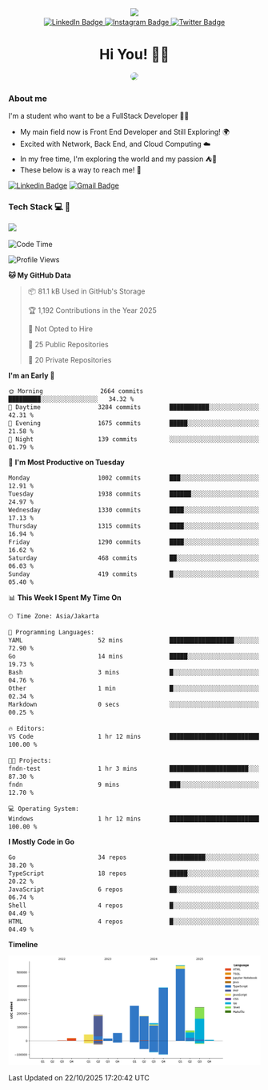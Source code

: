 <div>
  <div id="header" align="center">
      <img src="https://media.giphy.com/media/nFLW7PNGgN3lI68rdv/giphy.gif" width="100"/>
      <div id="badges" style="margin-bottom:20px">
        <a href="https://www.linkedin.com/in/daffadon/">
          <img src="https://img.shields.io/badge/LinkedIn-blue?style=for-the-badge&logo=linkedin&logoColor=white" alt="LinkedIn Badge"/>
        </a>
        <a href="https://www.instagram.com/daffadon_/">
          <img src="https://img.shields.io/badge/Instagram-E4405F?style=for-the-badge&logo=instagram&logoColor=white" alt="Instagram Badge"/>
        </a>
        <a href="https://twitter.com/daffadon_">
          <img src="https://img.shields.io/badge/Twitter-blue?style=for-the-badge&logo=twitter&logoColor=white" alt="Twitter Badge"/>
        </a>
      </div>
    <h1>Hi You! 🙌🙌</h1>
    <img src="https://media.giphy.com/media/rJsMvyk7AHHiW9qKLM/giphy.gif" height=200 style="border-radius:10px" />
  </div>
</div>

### About me

I'm a student who want to be a FullStack Developer 🧑‍💻

- My main field now is Front End Developer and Still Exploring! 🌍
- Excited with Network, Back End, and Cloud Computing ☁️
- In my free time, I'm exploring the world and my passion ⛺🍵
- These below is a way to reach me! 🏃

[![Linkedin Badge](https://skillicons.dev/icons?i=linkedin)](https://www.linkedin.com/in/daffadon)
[![Gmail Badge](https://skillicons.dev/icons?i=gmail)](https://mail.google.com/mail/?view=cm&fs=1&to=daffaputranarendra9@gmail.com)

### Tech Stack 💻 📘

<img src="https://skillicons.dev/icons?i=java,html,css,javascript,typescript,golang,react,next,express,vite,tailwind,mui,prisma,mongodb,mysql,firebase,jest,git,jenkins,docker,kubernetes,github,postman,prometheus,grafana,gcp,vscode,arch,&perline=9"/>

<!--START_SECTION:waka-->
![Code Time](http://img.shields.io/badge/Code%20Time-426%20hrs%2049%20mins-blue)

![Profile Views](http://img.shields.io/badge/Profile%20Views-0-blue)

**🐱 My GitHub Data** 

> 📦 81.1 kB Used in GitHub's Storage 
 > 
> 🏆 1,192 Contributions in the Year 2025
 > 
> 🚫 Not Opted to Hire
 > 
> 📜 25 Public Repositories 
 > 
> 🔑 20 Private Repositories 
 > 
**I'm an Early 🐤** 

```text
🌞 Morning                2664 commits        █████████░░░░░░░░░░░░░░░░   34.32 % 
🌆 Daytime                3284 commits        ███████████░░░░░░░░░░░░░░   42.31 % 
🌃 Evening                1675 commits        █████░░░░░░░░░░░░░░░░░░░░   21.58 % 
🌙 Night                  139 commits         ░░░░░░░░░░░░░░░░░░░░░░░░░   01.79 % 
```
📅 **I'm Most Productive on Tuesday** 

```text
Monday                   1002 commits        ███░░░░░░░░░░░░░░░░░░░░░░   12.91 % 
Tuesday                  1938 commits        ██████░░░░░░░░░░░░░░░░░░░   24.97 % 
Wednesday                1330 commits        ████░░░░░░░░░░░░░░░░░░░░░   17.13 % 
Thursday                 1315 commits        ████░░░░░░░░░░░░░░░░░░░░░   16.94 % 
Friday                   1290 commits        ████░░░░░░░░░░░░░░░░░░░░░   16.62 % 
Saturday                 468 commits         ██░░░░░░░░░░░░░░░░░░░░░░░   06.03 % 
Sunday                   419 commits         █░░░░░░░░░░░░░░░░░░░░░░░░   05.40 % 
```


📊 **This Week I Spent My Time On** 

```text
🕑︎ Time Zone: Asia/Jakarta

💬 Programming Languages: 
YAML                     52 mins             ██████████████████░░░░░░░   72.90 % 
Go                       14 mins             █████░░░░░░░░░░░░░░░░░░░░   19.73 % 
Bash                     3 mins              █░░░░░░░░░░░░░░░░░░░░░░░░   04.76 % 
Other                    1 min               █░░░░░░░░░░░░░░░░░░░░░░░░   02.34 % 
Markdown                 0 secs              ░░░░░░░░░░░░░░░░░░░░░░░░░   00.25 % 

🔥 Editors: 
VS Code                  1 hr 12 mins        █████████████████████████   100.00 % 

🐱‍💻 Projects: 
fndn-test                1 hr 3 mins         ██████████████████████░░░   87.30 % 
fndn                     9 mins              ███░░░░░░░░░░░░░░░░░░░░░░   12.70 % 

💻 Operating System: 
Windows                  1 hr 12 mins        █████████████████████████   100.00 % 
```

**I Mostly Code in Go** 

```text
Go                       34 repos            ██████████░░░░░░░░░░░░░░░   38.20 % 
TypeScript               18 repos            █████░░░░░░░░░░░░░░░░░░░░   20.22 % 
JavaScript               6 repos             ██░░░░░░░░░░░░░░░░░░░░░░░   06.74 % 
Shell                    4 repos             █░░░░░░░░░░░░░░░░░░░░░░░░   04.49 % 
HTML                     4 repos             █░░░░░░░░░░░░░░░░░░░░░░░░   04.49 % 
```



**Timeline**

![Lines of Code chart](https://raw.githubusercontent.com/Daffadon/Daffadon/main/assets/bar_graph.png)


 Last Updated on 22/10/2025 17:20:42 UTC
<!--END_SECTION:waka-->
